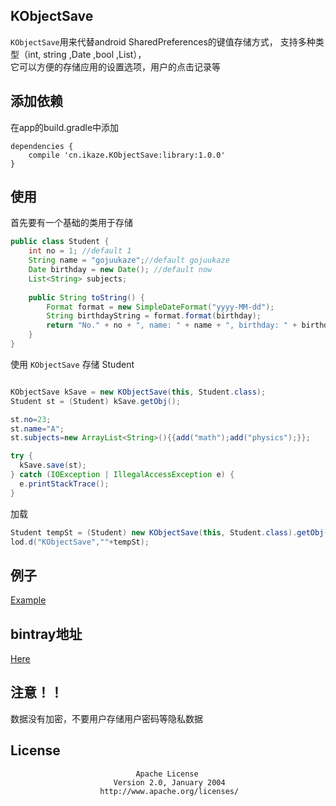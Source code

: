 ## KObjectSave
`KObjectSave`用来代替android SharedPreferences的键值存储方式，
支持多种类型（int, string ,Date ,bool ,List），  
它可以方便的存储应用的设置选项，用户的点击记录等


## 添加依赖
在app的build.gradle中添加
```
dependencies {
    compile 'cn.ikaze.KObjectSave:library:1.0.0'
}
```

## 使用
首先要有一个基础的类用于存储
```java
public class Student {
    int no = 1; //default 1
    String name = "gojuukaze";//default gojuukaze
    Date birthday = new Date(); //default now
    List<String> subjects;
    
    public String toString() {
        Format format = new SimpleDateFormat("yyyy-MM-dd");
        String birthdayString = format.format(birthday);
        return "No." + no + ", name: " + name + ", birthday: " + birthdayString + ", subjects: " + subjects;
    }
}
```
使用 `KObjectSave` 存储 Student
```java

KObjectSave kSave = new KObjectSave(this, Student.class);
Student st = (Student) kSave.getObj();

st.no=23;
st.name="A";
st.subjects=new ArrayList<String>(){{add("math");add("physics");}};

try {
  kSave.save(st);
} catch (IOException | IllegalAccessException e) {
  e.printStackTrace();
}
```

加载
```java
Student tempSt = (Student) new KObjectSave(this, Student.class).getObj();
lod.d("KObjectSave",""+tempSt);
```

## 例子
[Example](https://github.com/gojuukaze/KObjectSave/tree/master/sample)


## bintray地址
[Here](https://bintray.com/gojuukaze/maven/KObjectSave)

## 注意！！

数据没有加密，不要用户存储用户密码等隐私数据

## License

                                Apache License
                           Version 2.0, January 2004
                        http://www.apache.org/licenses/
